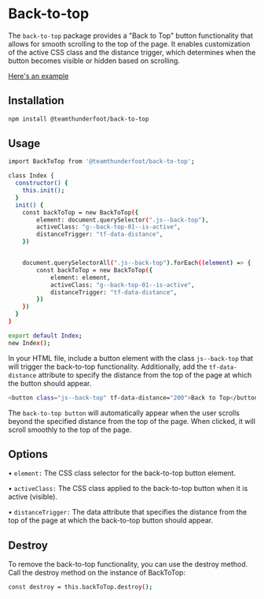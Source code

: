 # Back-to-top

The `back-to-top` package provides a "Back to Top" button functionality that allows for smooth scrolling to the top of the page. It enables customization of the active CSS class and the distance trigger, which determines when the button becomes visible or hidden based on scrolling.

[Here's an example](https://team-thunderfoot.github.io/back-to-top/)

## Installation

```sh
npm install @teamthunderfoot/back-to-top
```

## Usage

```sh
import BackToTop from '@teamthunderfoot/back-to-top';

class Index {
  constructor() {
    this.init();
  }
  init() {
    const backToTop = new BackToTop({
        element: document.querySelector(".js--back-top"),
        activeClass: "g--back-top-01--is-active",
        distanceTrigger: "tf-data-distance",
    })


    document.querySelectorAll(".js--back-top").forEach((element) => {
        const backToTop = new BackToTop({
            element: element,
            activeClass: "g--back-top-01--is-active",
            distanceTrigger: "tf-data-distance",
        })
    })
  }
}

export default Index;
new Index();
```

In your HTML file, include a button element with the class `js--back-top` that will trigger the back-to-top functionality. Additionally, add the `tf-data-distance` attribute to specify the distance from the top of the page at which the button should appear.

```sh
<button class="js--back-top" tf-data-distance="200">Back to Top</button>
```

The `back-to-top button` will automatically appear when the user scrolls beyond the specified distance from the top of the page. When clicked, it will scroll smoothly to the top of the page.

## Options

• `element:` The CSS class selector for the back-to-top button element.

• `activeClass:` The CSS class applied to the back-to-top button when it is active (visible).

• `distanceTrigger:` The data attribute that specifies the distance from the top of the page at which the back-to-top button should appear.

## Destroy

To remove the back-to-top functionality, you can use the destroy method. Call the destroy method on the instance of BackToTop:

```sh
const destroy = this.backToTop.destroy();
```
